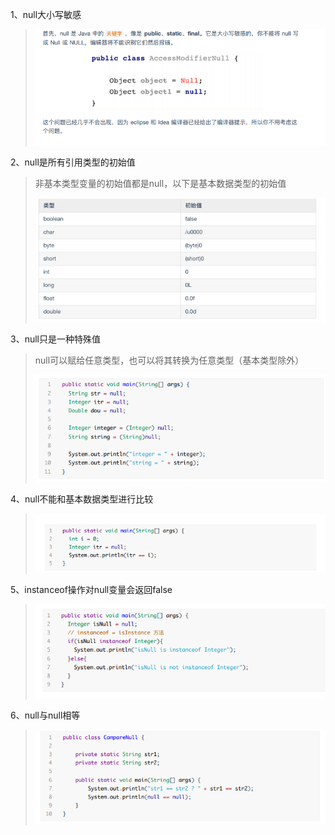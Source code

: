 1、null大小写敏感

> ![image-20210626101644751](image\image-20210626101644751.png)

2、null是所有引用类型的初始值

> 非基本类型变量的初始值都是null，以下是基本数据类型的初始值
>
> ![image-20210626101748718](image\image-20210626101748718.png)

3、null只是一种特殊值

> null可以赋给任意类型，也可以将其转换为任意类型（基本类型除外）
>
> ![image-20210626102016891](image\image-20210626102016891.png)

4、null不能和基本数据类型进行比较

> ![image-20210626102102824](image\image-20210626102102824.png)

5、instanceof操作对null变量会返回false

> ![image-20210626102237831](image\image-20210626102237831.png)

6、null与null相等

> ![image-20210626102450667](image\image-20210626102450667.png)

